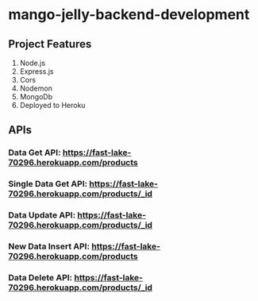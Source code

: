 # mango-jelly-backend-development

## Project Features
  1. Node.js
  2. Express.js
  3. Cors
  4. Nodemon
  5. MongoDb
  6. Deployed to Heroku
  
## APIs
  ### Data Get API: https://fast-lake-70296.herokuapp.com/products
  ### Single Data Get API: https://fast-lake-70296.herokuapp.com/products/_id
  ### Data Update API: https://fast-lake-70296.herokuapp.com/products/_id
  ### New Data Insert API: https://fast-lake-70296.herokuapp.com/products
  ### Data Delete API: https://fast-lake-70296.herokuapp.com/products/_id
